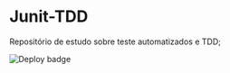 # Junit-TDD
Repositório de estudo sobre teste automatizados e TDD;

![Deploy badge](https://github.com/diegoSbrandao/Junit-TDD/actions/workflows/maven.yml/badge.svg)
